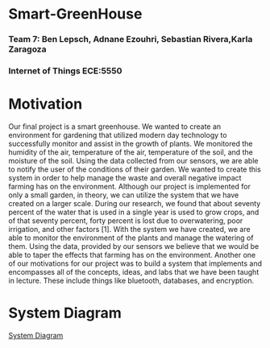 # Smart-GreenHouse
### Team 7: Ben Lepsch, Adnane Ezouhri, Sebastian Rivera,Karla  Zaragoza
### Internet of Things ECE:5550

# Motivation

Our final project is a smart greenhouse. We wanted to create an environment for
gardening that utilized modern day technology to successfully monitor and assist in the
growth of plants. We monitored the humidity of the air, temperature of the air, temperature
of the soil, and the moisture of the soil. Using the data collected from our sensors, we are able to notify the user of the conditions of their garden. We wanted to create this system in order to help manage the waste and overall negative impact farming has on the
environment. Although our project is implemented for only a small garden, in theory, we
can utilize the system that we have created on a larger scale. During our research, we
found that about seventy percent of the water that is used in a single year is used to grow
crops, and of that seventy percent, forty percent is lost due to overwatering, poor
irrigation, and other factors [1]. With the system we have created, we are able to monitor
the environment of the plants and manage the watering of them. Using the data, provided
by our sensors we believe that we would be able to taper the effects that farming has on
the environment. Another one of our motivations for our project was to build a system that
implements and encompasses all of the concepts, ideas, and labs that we have been
taught in lecture. These include things like bluetooth, databases, and encryption.

# System Diagram

[System Diagram]()
